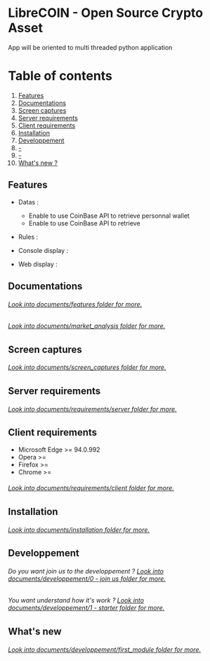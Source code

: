 # LibreCOIN - Open Source Crypto Asset

App will be oriented to multi threaded python application

# Table of contents
1. [Features](#features)
2. [Documentations](#documentations)
3. [Screen captures](#screen-captures)
4. [Server requirements](#server-requirements)
5. [Client requirements](#client-requirements)
6. [Installation](#installation)
7. [Developpement](#developpement)
8. [-](#-)
9. [-](#-)
10. [What's new ?](#what-s-new)

## Features
* Datas :
    * Enable to use CoinBase API to retrieve personnal wallet
    * Enable to use CoinBase API to retrieve 

* Rules :

* Console display :

* Web display :

## Documentations

###### [Look into documents/features folder for more.](https://github.com/threadom/LibreCOIN/tree/main/documents/features)
###### [Look into documents/market_analysis folder for more.](https://github.com/threadom/LibreCOIN/tree/main/documents/market_analysis)

## Screen captures

###### [Look into documents/screen_captures folder for more.](https://github.com/threadom/LibreCOIN/tree/main/documents/screen_captures)

## Server requirements

###### [Look into documents/requirements/server folder for more.](https://github.com/threadom/LibreCOIN/tree/main/documents/requirements/server)

## Client requirements
* Microsoft Edge                    >= 94.0.992
* Opera                             >= 
* Firefox                           >=
* Chrome                            >=

###### [Look into documents/requirements/client folder for more.](https://github.com/threadom/LibreCOIN/tree/main/documents/requirements/client)

## Installation

###### [Look into documents/installation folder for more.](https://github.com/threadom/LibreERP/tree/main/documents/installation)

## Developpement

###### Do you want join us to the developpement ? [Look into documents/developpement/0 - join us folder for more.](https://github.com/threadom/LibreCoin/tree/main/documents/developpement/0%20-%20join%20us)
###### You want understand how it's work ? [Look into documents/developpement/1 - starter folder for more.](https://github.com/threadom/LibreCoin/tree/main/documents/developpement/1%20-%20starter)

## What's new

###### [Look into documents/developpement/first_module folder for more.](https://github.com/threadom/LibreERP/tree/main/documents/whatsnew)
